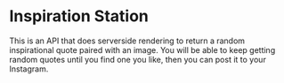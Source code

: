 # Inspiration Station
This is an API that does serverside rendering to return a random inspirational quote paired with an image. 
You will be able to keep getting random quotes until you find one you like, then you can post it to your Instagram.

